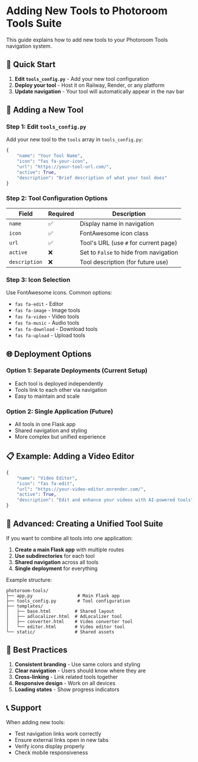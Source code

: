 # Adding New Tools to Photoroom Tools Suite

This guide explains how to add new tools to your Photoroom Tools navigation system.

## 🚀 Quick Start

1. **Edit `tools_config.py`** - Add your new tool configuration
2. **Deploy your tool** - Host it on Railway, Render, or any platform
3. **Update navigation** - Your tool will automatically appear in the nav bar

## 📝 Adding a New Tool

### Step 1: Edit `tools_config.py`

Add your new tool to the `tools` array in `tools_config.py`:

```python
{
    "name": "Your Tool Name",
    "icon": "fas fa-your-icon", 
    "url": "https://your-tool-url.com/",
    "active": True,
    "description": "Brief description of what your tool does"
}
```

### Step 2: Tool Configuration Options

| Field | Required | Description |
|-------|----------|-------------|
| `name` | ✅ | Display name in navigation |
| `icon` | ✅ | FontAwesome icon class |
| `url` | ✅ | Tool's URL (use `#` for current page) |
| `active` | ❌ | Set to `False` to hide from navigation |
| `description` | ❌ | Tool description (for future use) |

### Step 3: Icon Selection

Use FontAwesome icons. Common options:
- `fas fa-edit` - Editor
- `fas fa-image` - Image tools
- `fas fa-video` - Video tools
- `fas fa-music` - Audio tools
- `fas fa-download` - Download tools
- `fas fa-upload` - Upload tools

## 🌐 Deployment Options

### Option 1: Separate Deployments (Current Setup)
- Each tool is deployed independently
- Tools link to each other via navigation
- Easy to maintain and scale

### Option 2: Single Application (Future)
- All tools in one Flask app
- Shared navigation and styling
- More complex but unified experience

## 📋 Example: Adding a Video Editor

```python
{
    "name": "Video Editor",
    "icon": "fas fa-edit",
    "url": "https://your-video-editor.onrender.com/",
    "active": True,
    "description": "Edit and enhance your videos with AI-powered tools"
}
```

## 🔧 Advanced: Creating a Unified Tool Suite

If you want to combine all tools into one application:

1. **Create a main Flask app** with multiple routes
2. **Use subdirectories** for each tool
3. **Shared navigation** across all tools
4. **Single deployment** for everything

Example structure:
```
photoroom-tools/
├── app.py                 # Main Flask app
├── tools_config.py        # Tool configuration
├── templates/
│   ├── base.html         # Shared layout
│   ├── adlocalizer.html  # AdLocalizer tool
│   ├── converter.html    # Video converter tool
│   └── editor.html       # Video editor tool
└── static/               # Shared assets
```

## 🎯 Best Practices

1. **Consistent branding** - Use same colors and styling
2. **Clear navigation** - Users should know where they are
3. **Cross-linking** - Link related tools together
4. **Responsive design** - Work on all devices
5. **Loading states** - Show progress indicators

## 📞 Support

When adding new tools:
- Test navigation links work correctly
- Ensure external links open in new tabs
- Verify icons display properly
- Check mobile responsiveness 